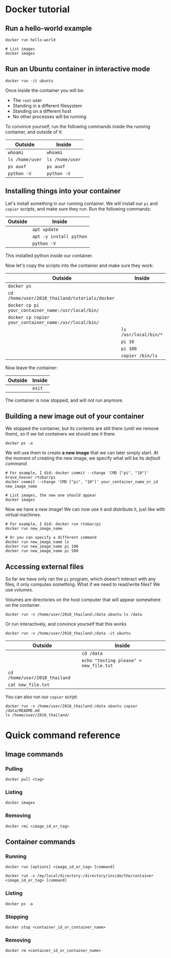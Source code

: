 # Docker tutorial

## Run a hello-world example

```
docker run hello-world
```

```
# List images
docker images
```

## Run an Ubuntu container in interactive mode

```
docker run -it ubuntu
```

Once inside the container you will be:
 * The `root` user
 * Standing in a different filesystem
 * Standing on a different host
 * No other processes will be running

To convince yourself,
run the following commands
inside the running container, and outside of it:

| Outside      | Inside |
| --- | --- |
| `whoami` | `whoami` |
| `ls /home/user` | `ls /home/user` |
| `ps auxf` | `ps auxf` |
| `python -V` | `python -V` |

## Installing things into your container

Let's install something in our running container.
We will install our `pi` and `copier` scripts,
and make sure they run.
Run the following commands:

| Outside      | Inside |
| --- | --- |
|  | `apt update` |
|  | `apt -y install python` |
|  | `python -V` |

This installed python inside our container.

Now let's copy the scripts
into the container and make sure they work:

| Outside      | Inside |
| --- | --- |
| `docker ps` | |
|  `cd /home/user/2018_thailand/tutorials/docker` | |
|  `docker cp pi your_container_name:/usr/local/bin/` | |
|  `docker cp copier your_container_name:/usr/local/bin/` | |
|  | `ls /usr/local/bin/*` |
|  | `pi 10` |
|  | `pi 100` |
|  | `copier /bin/ls` |

Now leave the container:

| Outside      | Inside |
| --- | --- |
|  | `exit` |

The container is now stopped,
and will not run anymore.

## Building a new image out of your container

We stopped the container,
but its contents are still there
(until we remove them),
so if we list containers we should see it there.

```
docker ps -a
```

We will use them to create
**a new image**
that we can later simply start.
At the moment of creating the new image,
we specify what will be its *default command*.

```
# For example, I did: docker commit --change 'CMD ["pi", "10"]' brave_hoover rtobar/pi
docker commit --change 'CMD ["pi", "10"]' your_container_name_or_id new_image_name

# List images, the new one should appear
docker images
```

Now we have a new image!
We can now use it and distribute it,
just like with virtual machines.

```
# For example, I did: docker run rtobar/pi
docker run new_image_name

# Or you can specify a different command
docker run new_image_name ls
docker run new_image_name pi 100
docker run new_image_name pi 500
```

## Accessing external files

So far we have only ran the `pi` program,
which doesn't interact with any files,
it only computes something.
What if we need to read/write files?
We use *volumes*.

Volumes are directories on the host computer
that will appear somewhere on the container.

```
docker run -v /home/user/2018_thailand:/data ubuntu ls /data
```

Or run interactively, and convince yourself that this works

```
docker run -v /home/user/2018_thailand:/data -it ubuntu
```

| Outside      | Inside |
| --- | --- |
|  | `cd /data` |
|  | `echo "testing please" > new_file.txt` |
| `cd /home/user/2018_thailand` | |
| `cat new_file.txt` | |

You can also run our `copier` script:

```
docker run -v /home/user/2018_thailand:/data ubuntu copier /data/README.md
ls /home/user/2018_thailand/
```

# Quick command reference

## Image commands

### Pulling

```
docker pull <tag>
```

### Listing

```
docker images
```

### Removing

```
docker rmi <image_id_or_tag>
```

## Container commands

### Running

```
docker run [options] <image_id_or_tag> [command]
```

```
docker run -v /my/local/directory:/directory/inside/the/container <image_id_or_tag> [command]
```

### Listing

```
docker ps -a
```

### Stopping

```
docker stop <container_id_or_container_name>
```

### Removing

```
docker rm <container_id_or_container_name>
```
